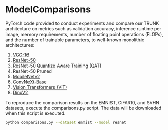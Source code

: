 # ModelComparisons
PyTorch code provided to conduct experiments and compare our TRUNK architecture on metrics such as validation accuracy, inference runtime per image, memory requirements, number of floating point operations (FLOPs), and the number of trainable parameters, to well-known monolithic architectures:
1. [VGG-16][1]
2. [ResNet-50][2]
3. ResNet-50 Quantize Aware Training (QAT)
4. ResNet-50 Pruned
5. [MobileNetv2][3]
6. [ConvNeXt-Base][4]
7. [Vision Transformers (ViT)][5]
8. [DinoV2][6]

To reproduce the comparison results on the EMNIST, CiFAR10, and SVHN datasets, execute the comparisons.py script. The data will be downloaded when this script is executed. 

```bash
python comparisons.py --dataset emnist --model resnet
```

[1]: https://arxiv.org/pdf/1409.1556.pdf
[2]: https://arxiv.org/pdf/1512.03385.pdf
[3]: https://arxiv.org/pdf/1801.04381.pdf
[4]: https://arxiv.org/pdf/2201.03545.pdf
[5]: https://arxiv.org/pdf/2010.11929.pdf
[6]: https://arxiv.org/pdf/2304.07193.pdf
 
